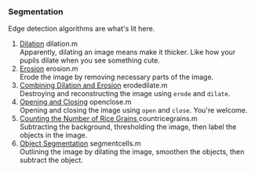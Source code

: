 ### Segmentation
Edge detection algorithms are what's lit here.

1. [Dilation](../6.%20Segmentation/dilation.m) dilation.m  
    Apparently, dilating an image means make it thicker. Like how your pupils dilate when you see something cute.
2. [Erosion](../6.%20Segmentation/erosion.m) erosion.m  
    Erode the image by removing necessary parts of the image.
3. [Combining Dilation and Erosion](../6.%20Segmentation/erodedilate.m) erodedilate.m  
    Destroying and reconstructing the image using `erode` and `dilate`.
4. [Opening and Closing](../6.%20Segmentation/openclose.m) openclose.m  
    Opening and closing the image using `open` and `close`. You're welcome.
5. [Counting the Number of Rice Grains ](../6.%20Segmentation/countricegrains.m) countricegrains.m  
    Subtracting the background, thresholding the image, then label the objects in the image.
6. [Object Segmentation](../6.%20Segmentation/segmentcells.m) segmentcells.m  
    Outlining the image by dilating the image, smoothen the objects, then subtract the object.